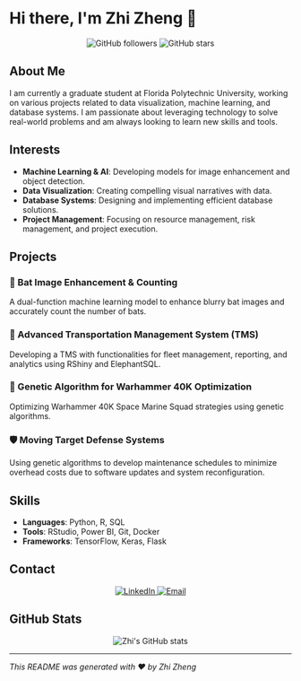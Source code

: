 # Hi there, I'm Zhi Zheng 👋

<div align="center">
  <img src="https://img.shields.io/github/followers/zhizheng0889?style=social" alt="GitHub followers">
  <img src="https://img.shields.io/github/stars/zhizheng0889?style=social" alt="GitHub stars">
</div>

## About Me

I am currently a graduate student at Florida Polytechnic University, working on various projects related to data visualization, machine learning, and database systems. I am passionate about leveraging technology to solve real-world problems and am always looking to learn new skills and tools.

## Interests

- **Machine Learning & AI**: Developing models for image enhancement and object detection.
- **Data Visualization**: Creating compelling visual narratives with data.
- **Database Systems**: Designing and implementing efficient database solutions.
- **Project Management**: Focusing on resource management, risk management, and project execution.

## Projects

### 🦇 Bat Image Enhancement & Counting
A dual-function machine learning model to enhance blurry bat images and accurately count the number of bats.

### 🚗 Advanced Transportation Management System (TMS)
Developing a TMS with functionalities for fleet management, reporting, and analytics using RShiny and ElephantSQL.

### 🔄 Genetic Algorithm for Warhammer 40K Optimization
Optimizing Warhammer 40K Space Marine Squad strategies using genetic algorithms.

### 🛡️ Moving Target Defense Systems
Using genetic algorithms to develop maintenance schedules to minimize overhead costs due to software updates and system reconfiguration.

## Skills

- **Languages**: Python, R, SQL
- **Tools**: RStudio, Power BI, Git, Docker
- **Frameworks**: TensorFlow, Keras, Flask

## Contact

<div align="center">
  <a href="https://www.linkedin.com/in/zhi-zheng-337822120/">
    <img src="https://img.shields.io/badge/LinkedIn-Zhi%20Zheng-blue" alt="LinkedIn">
  </a>
  <a href="mailto:zhizheng0889@floridapoly.edu">
    <img src="https://img.shields.io/badge/Email-zhizheng0889%40floridapoly.edu-red" alt="Email">
  </a>
</div>

## GitHub Stats

<div align="center">
  <img src="https://github-readme-stats.vercel.app/api?username=zhizheng0889&show_icons=true&theme=default&title_color=000000&icon_color=4C71F2&text_color=000000&bg_color=ffffff" alt="Zhi's GitHub stats">
</div>

---

*This README was generated with ❤️ by Zhi Zheng*
